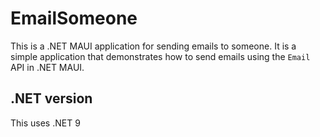 # EmailSomeone

This is a .NET MAUI application for sending emails to someone. It is a simple application that demonstrates how to send emails using the `Email` API in .NET MAUI.

## .NET version

This uses .NET 9